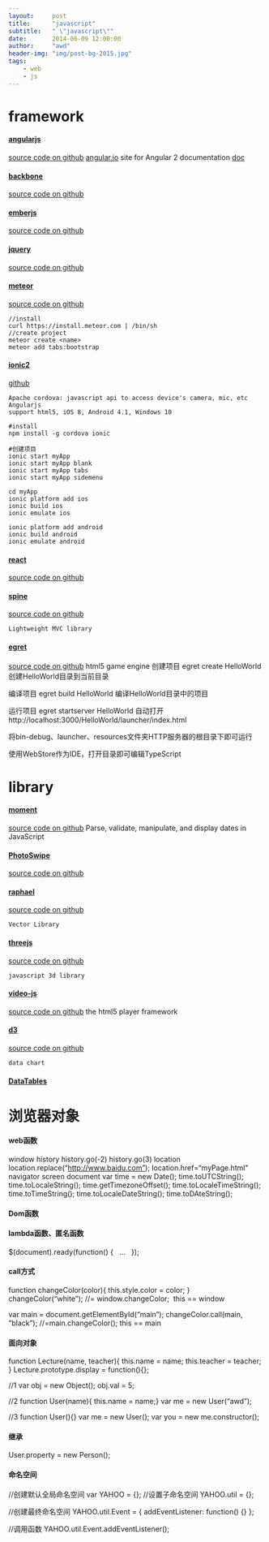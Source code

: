 ```yaml
---
layout:     post
title:      "javascript"
subtitle:   " \"javascript\""
date:       2014-06-09 12:00:00
author:     "awd"
header-img: "img/post-bg-2015.jpg"
tags:
    - web
    - js
---
```


# framework

#### [angularjs](https://angularjs.org/)
[source code on github](https://github.com/angular/angular.js)
[angular.io](https://github.com/angular/angular.io) site for Angular 2 documentation
[doc](http://docs.angularjs.cn/api)

#### [backbone](http://backbonejs.org/)
[source code on github](https://github.com/jashkenas/backbone)

#### [emberjs](http://emberjs.com/)
[source code on github](https://github.com/emberjs/ember.js)

#### [jquery](https://jquery.com/)
[source code on github](https://github.com/jquery/jquery)

#### [meteor](https://www.meteor.com/)
[source code on github](https://github.com/meteor/meteor/)

	//install
	curl https://install.meteor.com | /bin/sh
	//create project
	meteor create <name>
	meteor add tabs:bootstrap

#### [ionic2](http://ionicframework.com)
[github](https://github.com/driftyco/ionic)

	Apache cordova: javascript api to access device's camera, mic, etc
	Angularjs
	support html5, iOS 8, Android 4.1, Windows 10

```
#install 
npm install -g cordova ionic

#创建项目
ionic start myApp
ionic start myApp blank
ionic start myApp tabs
ionic start myApp sidemenu

cd myApp
ionic platform add ios
ionic build ios
ionic emulate ios

ionic platform add android
ionic build android
ionic emulate android
```


#### [react](https://facebook.github.io/react/)
[source code on github](https://github.com/facebook/react)

#### [spine](http://spinejs.com/)
[source code on github](https://github.com/spine)

	Lightweight MVC library


#### [egret](http://www.egret.com/)
[source code on github](https://github.com/egret-labs)
html5 game engine
创建项目
egret create HelloWorld
创建HelloWorld目录到当前目录

编译项目
egret build HelloWorld
编译HelloWorld目录中的项目

运行项目
egret startserver HelloWorld
自动打开http://localhost:3000/HelloWorld/launcher/index.html

将bin-debug、launcher、resources文件夹HTTP服务器的根目录下即可运行

使用WebStore作为IDE，打开目录即可编辑TypeScript

# library

#### [moment](http://momentjs.com/)
[source code on github](https://github.com/moment/moment/)
	Parse, validate, manipulate, and display dates in JavaScript

#### [PhotoSwipe](http://photoswipe.com/)
[source code on github](https://github.com/dimsemenov/PhotoSwipe)

#### [raphael](http://raphaeljs.com/)
[source code on github](https://github.com/DmitryBaranovskiy/raphael)

	Vector Library

#### [threejs](http://threejs.org/)
[source code on github](https://github.com/mrdoob/three.js/)

	javascript 3d library

#### [video-js](http://videojs.com/)
[source code on github](https://github.com/videojs/video.js)
	the html5 player framework

#### [d3](https://d3js.org/)
[source code on github](https://github.com/mbostock/d3)

	data chart

#### [DataTables](https://datatables.net/)



# 浏览器对象

#### web函数
window
history
	history.go(-2)
	history.go(3)
location
	location.replace(“http://www.baidu.com”);
	location.href=“myPage.html"
navigator
screen
document
var time = new Date();
time.toUTCString();
time.toLocaleString();
time.getTimezoneOffset();
time.toLocaleTimeString();
time.toTimeString();
time.toLocaleDateString();
time.toDAteString();

#### Dom函数



#### lambda函数、匿名函数
$(document).ready(function() {   …   });





#### call方式
function changeColor(color){
	this.style.color = color;
}
changeColor(“white”);	//= window.changeColor;  this == window

var main = document.getElementById(“main”);
changeColor.call(main, “black”);		//=main.changeColor(); this == main


#### 面向对象
function Lecture(name, teacher){
	this.name = name;
	this.teacher = teacher;
}
Lecture.prototype.display = function(){};





//1
var obj = new Object();
obj.val = 5;

//2
function User(name){ this.name = name;}
var me = new User(“awd”);

//3
function User(){}
var me = new User();
var you = new me.constructor();



#### 继承
User.property = new Person();


#### 命名空间
//创建默认全局命名空间
var YAHOO = {};
//设置子命名空间
YAHOO.util = {};

//创建最终命名空间
YAHOO.util.Event = {
	addEventListener: function() {}
};

//调用函数
YAHOO.util.Event.addEventListener();
